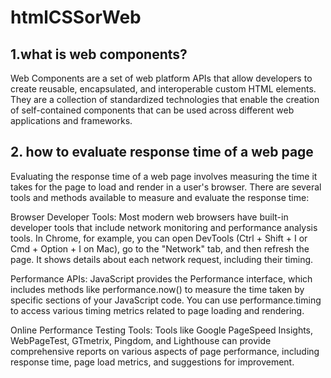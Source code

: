# htmlCSSorWeb

## 1.what is web components? 

Web Components are a set of web platform APIs that allow developers to create reusable, encapsulated, and interoperable custom HTML elements. They are a collection of standardized technologies that enable the creation of self-contained components that can be used across different web applications and frameworks.
    
## 2. how to evaluate response time of a web page
Evaluating the response time of a web page involves measuring the time it takes for the page to load and render in a user's browser. There are several tools and methods available to measure and evaluate the response time:

Browser Developer Tools:
Most modern web browsers have built-in developer tools that include network monitoring and performance analysis tools.
In Chrome, for example, you can open DevTools (Ctrl + Shift + I or Cmd + Option + I on Mac), go to the "Network" tab, and then refresh the page. It shows details about each network request, including their timing.

Performance APIs:
JavaScript provides the Performance interface, which includes methods like performance.now() to measure the time taken by specific sections of your JavaScript code.
You can use performance.timing to access various timing metrics related to page loading and rendering.

Online Performance Testing Tools:
Tools like Google PageSpeed Insights, WebPageTest, GTmetrix, Pingdom, and Lighthouse can provide comprehensive reports on various aspects of page performance, including response time, page load metrics, and suggestions for improvement.

